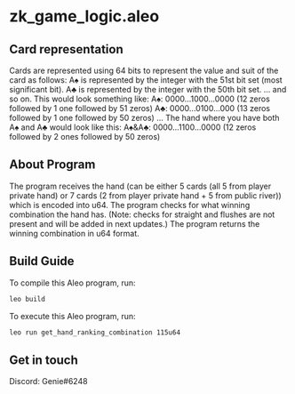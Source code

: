 # zk_game_logic.aleo

## Card representation

Cards are represented using 64 bits to represent the value and suit of the card as follows:
A♠ is represented by the integer with the 51st bit set (most significant bit).
A♣ is represented by the integer with the 50th bit set.
... and so on.
This would look something like:
A♠: 0000...1000...0000 (12 zeros followed by 1 one followed by 51 zeros)
A♣: 0000...0100...000 (13 zeros followed by 1 one followed by 50 zeros)
...
The hand where you have both A♠ and A♣ would look like this:
A♠&A♣: 0000...1100...0000 (12 zeros followed by 2 ones followed by 50 zeros)

## About Program

The program receives the hand (can be either 5 cards (all 5 from player private hand) or 7 cards (2 from player private hand + 5 from public river)) which is encoded into u64.
The program checks for what winning combination the hand has. (Note: checks for straight and flushes are not present and will be added in next updates.)
The program returns the winning combination in u64 format.

## Build Guide

To compile this Aleo program, run:

```bash
leo build
```

To execute this Aleo program, run:

```bash
leo run get_hand_ranking_combination 115u64
```


## Get in touch
Discord: Genie#6248
